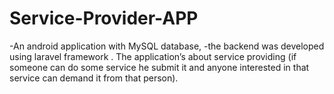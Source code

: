 # Service-Provider-APP


-An android application with MySQL database, 
-the backend was developed using laravel framework .
The application’s about service providing (if someone can do some service he submit it and anyone interested in that service can demand it from that person).
